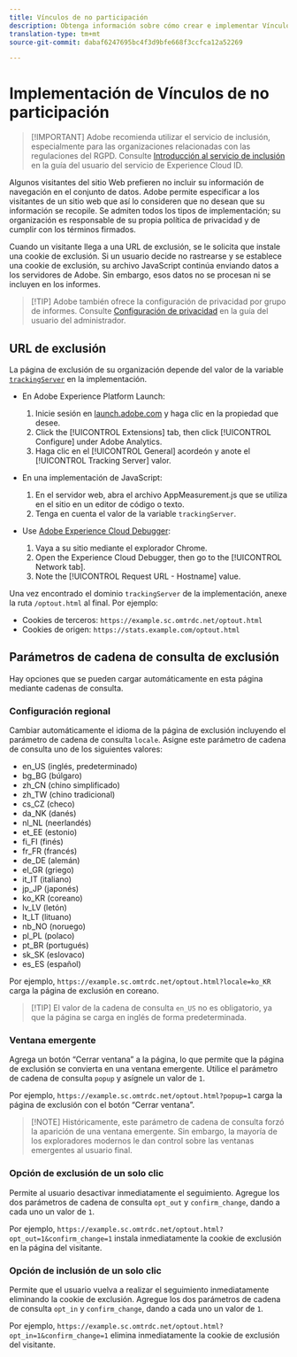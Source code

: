 ```yaml
---
title: Vínculos de no participación
description: Obtenga información sobre cómo crear e implementar Vínculos de no participación para los visitantes del sitio.
translation-type: tm+mt
source-git-commit: dabaf6247695bc4f3d9bfe668f3ccfca12a52269

---
```



# Implementación de Vínculos de no participación

>[!IMPORTANT] Adobe recomienda utilizar el servicio de inclusión, especialmente para las organizaciones relacionadas con las regulaciones del RGPD. Consulte [Introducción al servicio de inclusión](https://docs.adobe.com/content/help/es-ES/id-service/using/implementation/opt-in-service/optin-overview.html) en la guía del usuario del servicio de Experience Cloud ID.

Algunos visitantes del sitio Web prefieren no incluir su información de navegación en el conjunto de datos. Adobe permite especificar a los visitantes de un sitio web que así lo consideren que no desean que su información se recopile. Se admiten todos los tipos de implementación; su organización es responsable de su propia política de privacidad y de cumplir con los términos firmados.

Cuando un visitante llega a una URL de exclusión, se le solicita que instale una cookie de exclusión. Si un usuario decide no rastrearse y se establece una cookie de exclusión, su archivo JavaScript continúa enviando datos a los servidores de Adobe. Sin embargo, esos datos no se procesan ni se incluyen en los informes.

>[!TIP] Adobe también ofrece la configuración de privacidad por grupo de informes. Consulte [Configuración de privacidad](../../admin/admin/privacy-settings.md) en la guía del usuario del administrador.

## URL de exclusión

La página de exclusión de su organización depende del valor de la variable [`trackingServer`](../vars/config-vars/trackingserver.md) en la implementación.

* En Adobe Experience Platform Launch:
   1. Inicie sesión en [launch.adobe.com](https://launch.adobe.com) y haga clic en la propiedad que desee.
   2. Click the [!UICONTROL Extensions] tab, then click [!UICONTROL Configure] under Adobe Analytics.
   3. Haga clic en el [!UICONTROL General] acordeón y anote el [!UICONTROL Tracking Server] valor.

* En una implementación de JavaScript:
   1. En el servidor web, abra el archivo AppMeasurement.js que se utiliza en el sitio en un editor de código o texto.
   2. Tenga en cuenta el valor de la variable `trackingServer`.

* Use [Adobe Experience Cloud Debugger](https://docs.adobe.com/content/help/es-ES/debugger/using/experience-cloud-debugger.html):
   1. Vaya a su sitio mediante el explorador Chrome.
   2. Open the Experience Cloud Debugger, then go to the [!UICONTROL Network tab].
   3. Note the [!UICONTROL Request URL - Hostname] value.

Una vez encontrado el dominio `trackingServer` de la implementación, anexe la ruta `/optout.html` al final. Por ejemplo:

* Cookies de terceros: `https://example.sc.omtrdc.net/optout.html`
* Cookies de origen: `https://stats.example.com/optout.html`

## Parámetros de cadena de consulta de exclusión

Hay opciones que se pueden cargar automáticamente en esta página mediante cadenas de consulta.

### Configuración regional

Cambiar automáticamente el idioma de la página de exclusión incluyendo el parámetro de cadena de consulta `locale`. Asigne este parámetro de cadena de consulta uno de los siguientes valores:

* en_US (inglés, predeterminado)
* bg_BG (búlgaro)
* zh_CN (chino simplificado)
* zh_TW (chino tradicional)
* cs_CZ (checo)
* da_NK (danés)
* nl_NL (neerlandés)
* et_EE (estonio)
* fi_FI (finés)
* fr_FR (francés)
* de_DE (alemán)
* el_GR (griego)
* it_IT (italiano)
* jp_JP (japonés)
* ko_KR (coreano)
* lv_LV (letón)
* lt_LT (lituano)
* nb_NO (noruego)
* pl_PL (polaco)
* pt_BR (portugués)
* sk_SK (eslovaco)
* es_ES (español)

Por ejemplo, `https://example.sc.omtrdc.net/optout.html?locale=ko_KR` carga la página de exclusión en coreano.

>[!TIP] El valor de la cadena de consulta `en_US` no es obligatorio, ya que la página se carga en inglés de forma predeterminada.

### Ventana emergente

Agrega un botón “Cerrar ventana” a la página, lo que permite que la página de exclusión se convierta en una ventana emergente. Utilice el parámetro de cadena de consulta `popup` y asígnele un valor de `1`.

Por ejemplo, `https://example.sc.omtrdc.net/optout.html?popup=1` carga la página de exclusión con el botón “Cerrar ventana”.

>[!NOTE] Históricamente, este parámetro de cadena de consulta forzó la aparición de una ventana emergente. Sin embargo, la mayoría de los exploradores modernos le dan control sobre las ventanas emergentes al usuario final.

### Opción de exclusión de un solo clic

Permite al usuario desactivar inmediatamente el seguimiento. Agregue los dos parámetros de cadena de consulta `opt_out` y `confirm_change`, dando a cada uno un valor de `1`.

Por ejemplo, `https://example.sc.omtrdc.net/optout.html?opt_out=1&confirm_change=1` instala inmediatamente la cookie de exclusión en la página del visitante.

### Opción de inclusión de un solo clic

Permite que el usuario vuelva a realizar el seguimiento inmediatamente eliminando la cookie de exclusión. Agregue los dos parámetros de cadena de consulta `opt_in` y `confirm_change`, dando a cada uno un valor de `1`.

Por ejemplo, `https://example.sc.omtrdc.net/optout.html?opt_in=1&confirm_change=1` elimina inmediatamente la cookie de exclusión del visitante.
